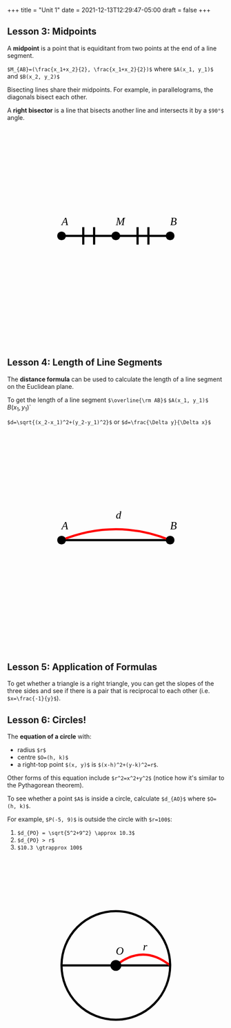 +++
title = "Unit 1"
date = 2021-12-13T12:29:47-05:00
draft = false
+++

## Lesson 3: Midpoints

A **midpoint** is a point that is equiditant from two points at the end of a line segment.

`$M_{AB}=(\frac{x_1+x_2}{2}, \frac{x_1+x_2}{2})$`
where
`$A(x_1, y_1)$`
and
`$B(x_2, y_2)$`

Bisecting lines share their midpoints. For example, in parallelograms, the diagonals bisect each other.

A **right bisector** is a line that bisects another line and intersects it by a `$90°$` angle.


<svg viewBox="0 0 100 100" preserveAspectRatio="xMidYMid slice">
	<path d="M25 50 L75 50" stroke="#000" />
	<path d="M40 46 l0 8 m-5 -8 l0 8" stroke="#000" />
	<path d="M65 46 l0 8 m-5 -8 l0 8" stroke="#000" />
	<circle cx="50" cy="50" r="2" fill="#000"/>
	<circle cx="25" cy="50" r="2" fill="#000"/>
	<circle cx="75" cy="50" r="2" fill="#000"/>
	<text x="50" y="45" style="font: italic 5px serif;">M</text>
	<text x="25" y="45" style="font: italic 5px serif;">A</text>
	<text x="75" y="45" style="font: italic 5px serif;">B</text>
</svg>


## Lesson 4: Length of Line Segments

The **distance formula** can be used to calculate the length of a line segment on the Euclidean plane.

To get the length of a line segment `$\overline{\rm AB}$` `$A(x_1, y_1)$ `$B(x_1, y_1)$`

`$d=\sqrt{(x_2-x_1)^2+(y_2-y_1)^2}$`
or
`$d=\frac{\Delta y}{\Delta x}$`


<svg viewBox="0 0 100 100" preserveAspectRatio="xMidYMid slice">
	<path d="M25,50 L75 50" stroke="#000" />
	<path d="M25,50 Q 50,40 75,50" stroke="#f00" fill="none" />
	<text x="50" y="40" style="font: italic 5px serif;">d</text>
	<circle cx="25" cy="50" r="2" fill="#000"/>
	<circle cx="75" cy="50" r="2" fill="#000"/>
	<text x="25" y="45" style="font: italic 5px serif;">A</text>
	<text x="75" y="45" style="font: italic 5px serif;">B</text>
</svg>


## Lesson 5: Application of Formulas

To get whether a triangle is a right triangle, you can get the slopes of the three sides and see if there is a pair that is  reciprocal to each other (i.e. `$x=\frac{-1}{y}$`).

## Lesson 6: Circles!

The **equation of a circle** with:
- radius `$r$`
- centre `$O=(h, k)$`
- a right-top point `$(x, y)$`
is `$(x-h)^2+(y-k)^2=r$`.

Other forms of this equation include `$r^2=x^2+y^2$` (notice how it's similar to the Pythagorean theorem).

To see whether a point `$A$` is inside a circle, calculate `$d_{AO}$` where `$O=(h, k)$`.

For example, `$P(-5, 9)$` is outside the circle with `$r=100$`:
1. `$d_{PO} = \sqrt{5^2+9^2} \approx 10.3$`
2. `$d_{PO} > r$`
3. `$10.3 \gtrapprox 100$`

<svg viewBox="0 0 100 100" preserveAspectRatio="xMidYMid slice">
	<path d="M25,50 L75 50" stroke="#000" />
	<text x="62.5" y="43" style="font: italic 5px serif;">r</text>
	<path d="M50,50 Q 62.5,40 75,50" stroke="#f00" fill="none" />
	<text x="50" y="45" style="font: italic 5px serif;">O</text>
	<circle cx="50" cy="50" r="25" stroke="#000" fill="none"/>
	<circle cx="50" cy="50" r="2" stroke="#000">
	<circle cx="50" cy="50" r="2" stroke="#000">
	<text x="50" y="45" style="font: italic 5px serif;">O</text>
</svg>
